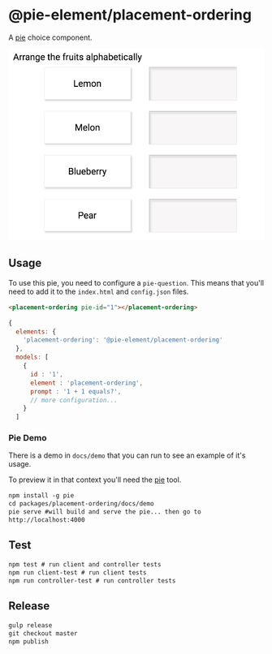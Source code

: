 # @pie-element/placement-ordering


A [pie](http://github.com/PieLabs/pie) choice component.

![icon.png](icon.png)

## Usage 

To use this pie, you need to configure a `pie-question`. This means that you'll need to add it to the `index.html` and `config.json` files.

```html
<placement-ordering pie-id="1"></placement-ordering>
```

```javascript
{ 
  elements: {
    'placement-ordering': '@pie-element/placement-ordering'
  }, 
  models: [
    {
      id : '1',
      element : 'placement-ordering',
      prompt : '1 + 1 equals?',
      // more configuration...
    }
  ]

```

### Pie Demo 
There is a demo in `docs/demo` that you can run to see an example of it's usage.

To preview it in that context you'll need the [pie](/PieLabs/pie-cli) tool.

```shell
npm install -g pie 
cd packages/placement-ordering/docs/demo
pie serve #will build and serve the pie... then go to http://localhost:4000
```

## Test 

```shell 
npm test # run client and controller tests
npm run client-test # run client tests
npm run controller-test # run controller tests
```

## Release 

```shell
gulp release
git checkout master
npm publish
```